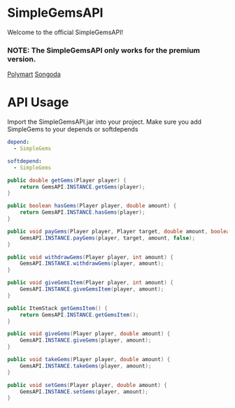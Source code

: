 # SimpleGemsAPI
Welcome to the official SimpleGemsAPI!

### NOTE: The SimpleGemsAPI only works for the premium version.
[Polymart](https://polymart.org/resource/simplegems-1-8-1-16.1611)
[Songoda](https://songoda.com/marketplace/product/simplegems-18-116-add-gems-to-minecraft-a-new-type-of-currency-to-servers.754)

# API Usage
Import the SimpleGemsAPI.jar into your project.
Make sure you add SimpleGems to your depends or softdepends
```YAML
depend:
  - SimpleGems

softdepend:
  - SimpleGems
```

```JAVA
public double getGems(Player player) {
    return GemsAPI.INSTANCE.getGems(player);
}

public boolean hasGems(Player player, double amount) {
    return GemsAPI.INSTANCE.hasGems(player);
}

public void payGems(Player player, Player target, double amount, boolean silent) {
    GemsAPI.INSTANCE.payGems(player, target, amount, false);
}

public void withdrawGems(Player player, int amount) {
    GemsAPI.INSTANCE.withdrawGems(player, amount);
}

public void giveGemsItem(Player player, int amount) {
    GemsAPI.INSTANCE.giveGemsItem(player, amount);
}

public ItemStack getGemsItem() {
    return GemsAPI.INSTANCE.getGemsItem();
}

public void giveGems(Player player, double amount) {
    GemsAPI.INSTANCE.giveGems(player, amount);
}

public void takeGems(Player player, double amount) {
    GemsAPI.INSTANCE.takeGems(player, amount);
}

public void setGems(Player player, double amount) {
    GemsAPI.INSTANCE.setGems(player, amount);
}
```